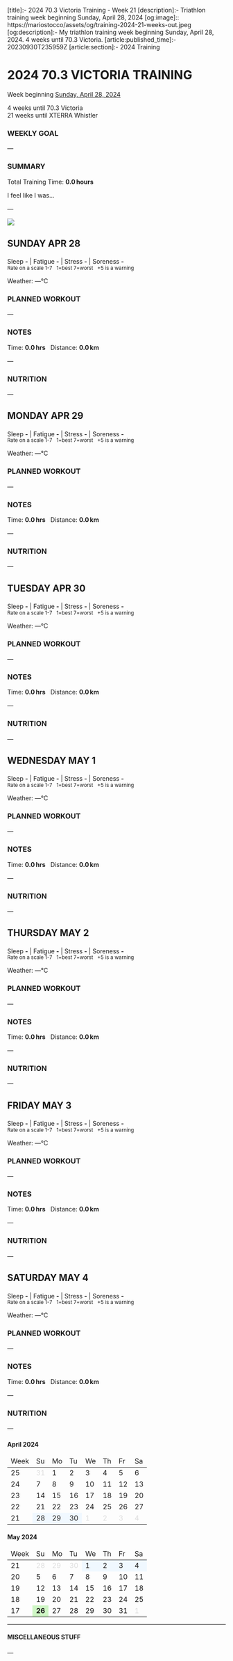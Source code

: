 [title]:- 2024 70.3 Victoria Training - Week 21
[description]:- Triathlon training week beginning Sunday, April 28, 2024
[og:image]:: https://mariostocco/assets/og/training-2024-21-weeks-out.jpeg
[og:description]:- My triathlon training week beginning Sunday, April 28, 2024. 4 weeks until 70.3 Victoria.
[article:published_time]:- 20230930T235959Z
[article:section]:- 2024 Training



# 2024 70.3 VICTORIA TRAINING
Week beginning [Sunday, April 28, 2024](javascript:flick('sun');)
  
4 weeks until 70.3 Victoria<br />21 weeks until XTERRA Whistler

### WEEKLY GOAL
&mdash;

### SUMMARY
Total Training Time: **0.0&#8239;hours**

I feel like I was... <!--LAGGING  MAINTAINING  BUILDING  PEAKING  OVERREACHING-->

&mdash;





![](/assets/svg/image-977x550.svg)

## SUNDAY APR 28
Sleep **-** | Fatigue **-** | Stress **-** | Soreness **-**
<sup><br />Rate on a scale 1-7 &nbsp; 1=best 7=worst &nbsp; +5 is a warning</sup>

Weather: &mdash;°C

### PLANNED WORKOUT
&mdash;

### NOTES
Time: **0.0&#8239;hrs** &nbsp; Distance: **0.0&#8239;km**

&mdash;

### NUTRITION
&mdash;



<!---->
## MONDAY APR 29
Sleep **-** | Fatigue **-** | Stress **-** | Soreness **-**
<sup><br />Rate on a scale 1-7 &nbsp; 1=best 7=worst &nbsp; +5 is a warning</sup>

Weather: &mdash;°C

### PLANNED WORKOUT
&mdash;

### NOTES
Time: **0.0&#8239;hrs** &nbsp; Distance: **0.0&#8239;km**

&mdash;

### NUTRITION
&mdash;



<!---->
## TUESDAY APR 30
Sleep **-** | Fatigue **-** | Stress **-** | Soreness **-**
<sup><br />Rate on a scale 1-7 &nbsp; 1=best 7=worst &nbsp; +5 is a warning</sup>

Weather: &mdash;°C

### PLANNED WORKOUT
&mdash;

### NOTES
Time: **0.0&#8239;hrs** &nbsp; Distance: **0.0&#8239;km**

&mdash;

### NUTRITION
&mdash;



<!---->
## WEDNESDAY MAY 1
Sleep **-** | Fatigue **-** | Stress **-** | Soreness **-**
<sup><br />Rate on a scale 1-7 &nbsp; 1=best 7=worst &nbsp; +5 is a warning</sup>

Weather: &mdash;°C

### PLANNED WORKOUT
&mdash;

### NOTES
Time: **0.0&#8239;hrs** &nbsp; Distance: **0.0&#8239;km**

&mdash;

### NUTRITION
&mdash;



<!---->
## THURSDAY MAY 2
Sleep **-** | Fatigue **-** | Stress **-** | Soreness **-**
<sup><br />Rate on a scale 1-7 &nbsp; 1=best 7=worst &nbsp; +5 is a warning</sup>

Weather: &mdash;°C

### PLANNED WORKOUT
&mdash;

### NOTES
Time: **0.0&#8239;hrs** &nbsp; Distance: **0.0&#8239;km**

&mdash;

### NUTRITION
&mdash;



<!---->
## FRIDAY MAY 3
Sleep **-** | Fatigue **-** | Stress **-** | Soreness **-**
<sup><br />Rate on a scale 1-7 &nbsp; 1=best 7=worst &nbsp; +5 is a warning</sup>

Weather: &mdash;°C

### PLANNED WORKOUT
&mdash;

### NOTES
Time: **0.0&#8239;hrs** &nbsp; Distance: **0.0&#8239;km**

&mdash;

### NUTRITION
&mdash;



<!---->
## SATURDAY MAY 4
Sleep **-** | Fatigue **-** | Stress **-** | Soreness **-**
<sup><br />Rate on a scale 1-7 &nbsp; 1=best 7=worst &nbsp; +5 is a warning</sup>

Weather: &mdash;°C

### PLANNED WORKOUT
&mdash;

### NOTES
Time: **0.0&#8239;hrs** &nbsp; Distance: **0.0&#8239;km**

&mdash;

### NUTRITION
&mdash;



<!---->
<div class="month"><h4>April 2024</h4><table><thead><tr style="border:0;"><td>Week</td><td class="day">Su</td><td class="day">Mo</td><td class="day">Tu</td><td class="day">We</td><td class="day">Th</td><td class="day">Fr</td><td class="day">Sa</td></tr></thead><tbody><tr><td class="week" onclick="javascript:cellClick(25,'');">25</td><td class="day" style="color:#dddddd;">31</td><td class="day" style="" id="c20240401" onclick="javascript:cellClick(25,'mon');">1</td><td class="day" style="" id="c20240402" onclick="javascript:cellClick(25,'tue');">2</td><td class="day" style="" id="c20240403" onclick="javascript:cellClick(25,'wed');">3</td><td class="day" style="" id="c20240404" onclick="javascript:cellClick(25,'thu');">4</td><td class="day" style="" id="c20240405" onclick="javascript:cellClick(25,'fri');">5</td><td class="day" style="" id="c20240406" onclick="javascript:cellClick(25,'sat');">6</td></tr><tr><td class="week" onclick="javascript:cellClick(24,'');">24</td><td class="day" style="" id="c20240407" onclick="javascript:cellClick(24,'sun');">7</td><td class="day" style="" id="c20240408" onclick="javascript:cellClick(24,'mon');">8</td><td class="day" style="" id="c20240409" onclick="javascript:cellClick(24,'tue');">9</td><td class="day" style="" id="c20240410" onclick="javascript:cellClick(24,'wed');">10</td><td class="day" style="" id="c20240411" onclick="javascript:cellClick(24,'thu');">11</td><td class="day" style="" id="c20240412" onclick="javascript:cellClick(24,'fri');">12</td><td class="day" style="" id="c20240413" onclick="javascript:cellClick(24,'sat');">13</td></tr><tr><td class="week" onclick="javascript:cellClick(23,'');">23</td><td class="day" style="" id="c20240414" onclick="javascript:cellClick(23,'sun');">14</td><td class="day" style="" id="c20240415" onclick="javascript:cellClick(23,'mon');">15</td><td class="day" style="" id="c20240416" onclick="javascript:cellClick(23,'tue');">16</td><td class="day" style="" id="c20240417" onclick="javascript:cellClick(23,'wed');">17</td><td class="day" style="" id="c20240418" onclick="javascript:cellClick(23,'thu');">18</td><td class="day" style="" id="c20240419" onclick="javascript:cellClick(23,'fri');">19</td><td class="day" style="" id="c20240420" onclick="javascript:cellClick(23,'sat');">20</td></tr><tr><td class="week" onclick="javascript:cellClick(22,'');">22</td><td class="day" style="" id="c20240421" onclick="javascript:cellClick(22,'sun');">21</td><td class="day" style="" id="c20240422" onclick="javascript:cellClick(22,'mon');">22</td><td class="day" style="" id="c20240423" onclick="javascript:cellClick(22,'tue');">23</td><td class="day" style="" id="c20240424" onclick="javascript:cellClick(22,'wed');">24</td><td class="day" style="" id="c20240425" onclick="javascript:cellClick(22,'thu');">25</td><td class="day" style="" id="c20240426" onclick="javascript:cellClick(22,'fri');">26</td><td class="day" style="" id="c20240427" onclick="javascript:cellClick(22,'sat');">27</td></tr><tr><td class="week" onclick="javascript:cellClick(21,'');">21</td><td class="day" style="background-color:aliceblue;" id="c20240428" onclick="javascript:flick('sun');">28</td><td class="day" style="background-color:aliceblue;" id="c20240429" onclick="javascript:flick('mon');">29</td><td class="day" style="background-color:aliceblue;" id="c20240430" onclick="javascript:flick('tue');">30</td><td class="day" style="color:#dddddd;">1</td><td class="day" style="color:#dddddd;">2</td><td class="day" style="color:#dddddd;">3</td><td class="day" style="color:#dddddd;">4</td></tr></tbody></table></div>
<div class="month"><h4>May 2024</h4><table><thead><tr style="border:0;"><td>Week</td><td class="day">Su</td><td class="day">Mo</td><td class="day">Tu</td><td class="day">We</td><td class="day">Th</td><td class="day">Fr</td><td class="day">Sa</td></tr></thead><tbody><tr><td class="week" onclick="javascript:cellClick(21,'');">21</td><td class="day" style="color:#dddddd;">28</td><td class="day" style="color:#dddddd;">29</td><td class="day" style="color:#dddddd;">30</td><td class="day" style="background-color:aliceblue;" id="c20240501" onclick="javascript:flick('wed');">1</td><td class="day" style="background-color:aliceblue;" id="c20240502" onclick="javascript:flick('thu');">2</td><td class="day" style="background-color:aliceblue;" id="c20240503" onclick="javascript:flick('fri');">3</td><td class="day" style="background-color:aliceblue;" id="c20240504" onclick="javascript:flick('sat');">4</td></tr><tr><td class="week" onclick="javascript:cellClick(20,'');">20</td><td class="day" style="" id="c20240505" onclick="javascript:cellClick(20,'sun');">5</td><td class="day" style="" id="c20240506" onclick="javascript:cellClick(20,'mon');">6</td><td class="day" style="" id="c20240507" onclick="javascript:cellClick(20,'tue');">7</td><td class="day" style="" id="c20240508" onclick="javascript:cellClick(20,'wed');">8</td><td class="day" style="" id="c20240509" onclick="javascript:cellClick(20,'thu');">9</td><td class="day" style="" id="c20240510" onclick="javascript:cellClick(20,'fri');">10</td><td class="day" style="" id="c20240511" onclick="javascript:cellClick(20,'sat');">11</td></tr><tr><td class="week" onclick="javascript:cellClick(19,'');">19</td><td class="day" style="" id="c20240512" onclick="javascript:cellClick(19,'sun');">12</td><td class="day" style="" id="c20240513" onclick="javascript:cellClick(19,'mon');">13</td><td class="day" style="" id="c20240514" onclick="javascript:cellClick(19,'tue');">14</td><td class="day" style="" id="c20240515" onclick="javascript:cellClick(19,'wed');">15</td><td class="day" style="" id="c20240516" onclick="javascript:cellClick(19,'thu');">16</td><td class="day" style="" id="c20240517" onclick="javascript:cellClick(19,'fri');">17</td><td class="day" style="" id="c20240518" onclick="javascript:cellClick(19,'sat');">18</td></tr><tr><td class="week" onclick="javascript:cellClick(18,'');">18</td><td class="day" style="" id="c20240519" onclick="javascript:cellClick(18,'sun');">19</td><td class="day" style="" id="c20240520" onclick="javascript:cellClick(18,'mon');">20</td><td class="day" style="" id="c20240521" onclick="javascript:cellClick(18,'tue');">21</td><td class="day" style="" id="c20240522" onclick="javascript:cellClick(18,'wed');">22</td><td class="day" style="" id="c20240523" onclick="javascript:cellClick(18,'thu');">23</td><td class="day" style="" id="c20240524" onclick="javascript:cellClick(18,'fri');">24</td><td class="day" style="" id="c20240525" onclick="javascript:cellClick(18,'sat');">25</td></tr><tr><td class="week" onclick="javascript:cellClick(17,'');">17</td><td class="day" style="background-color:#cef6c4;font-weight:bold;" id="c20240526" onclick="javascript:cellClick(17,'sun');">26</td><td class="day" style="" id="c20240527" onclick="javascript:cellClick(17,'mon');">27</td><td class="day" style="" id="c20240528" onclick="javascript:cellClick(17,'tue');">28</td><td class="day" style="" id="c20240529" onclick="javascript:cellClick(17,'wed');">29</td><td class="day" style="" id="c20240530" onclick="javascript:cellClick(17,'thu');">30</td><td class="day" style="" id="c20240531" onclick="javascript:cellClick(17,'fri');">31</td><td class="day" style="color:#dddddd;">1</td></tr></tbody></table></div>

---

#### MISCELLANEOUS STUFF
&mdash;

